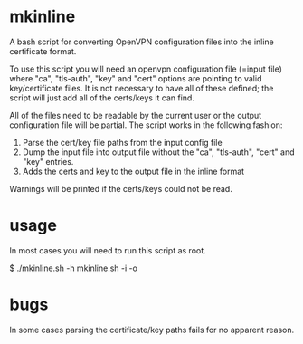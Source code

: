mkinline
========

A bash script for converting OpenVPN configuration files into the inline 
certificate format.

To use this script you will need an openvpn configuration file (=input file) 
where "ca", "tls-auth", "key" and "cert" options are pointing to valid 
key/certificate files. It is not necessary to have all of these defined; the 
script will just add all of the certs/keys it can find.

All of the files need to be readable by the current user or the output 
configuration file will be partial. The script works in the following fashion:

1) Parse the cert/key file paths from the input config file
2) Dump the input file into output file without the "ca", "tls-auth", "cert" and 
   "key" entries.
3) Adds the certs and key to the output file in the inline format

Warnings will be printed if the certs/keys could not be read.

usage
=====

In most cases you will need to run this script as root.

$ ./mkinline.sh -h
mkinline.sh -i <input-file> -o <output-file>

bugs
====

In some cases parsing the certificate/key paths fails for no apparent reason.
